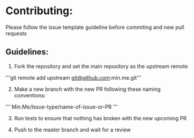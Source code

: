 # Contributing:

Please follow the issue template guideline before commiting and new pull requests

## Guidelines:

1. Fork the repository and set the main repository as the upstream remote

'''git remote add upstream git@github.com:min.me.git'''

2. Make a new branch with the new PR following these naming conventions:

'''
Min.Me/Issue-type/name-of-issue-or-PR
'''

3. Run tests to ensure that nothing has broken with the new upcoming PR

4. Push to the master branch and wait for a review

